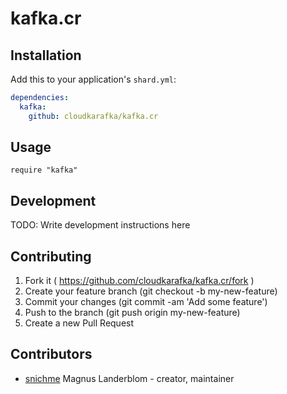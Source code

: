 # kafka.cr

## Installation

Add this to your application's `shard.yml`:

```yaml
dependencies:
  kafka:
    github: cloudkarafka/kafka.cr
```

## Usage

```crystal
require "kafka"
```

## Development

TODO: Write development instructions here

## Contributing

1. Fork it ( https://github.com/cloudkarafka/kafka.cr/fork )
2. Create your feature branch (git checkout -b my-new-feature)
3. Commit your changes (git commit -am 'Add some feature')
4. Push to the branch (git push origin my-new-feature)
5. Create a new Pull Request

## Contributors

- [snichme](https://github.com/snichme) Magnus Landerblom - creator, maintainer
